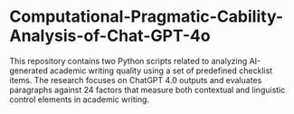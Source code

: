 # Computational-Pragmatic-Cability-Analysis-of-Chat-GPT-4o
This repository contains two Python scripts related to analyzing AI-generated academic writing quality using a set of predefined checklist items. The research focuses on ChatGPT 4.0 outputs and evaluates paragraphs against 24 factors that measure both contextual and linguistic control elements in academic writing.
